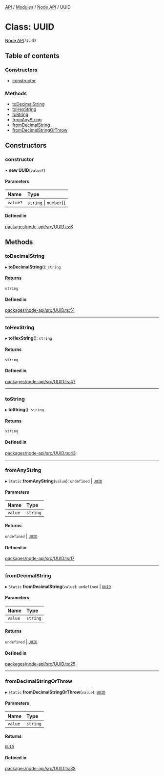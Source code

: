 [API](../API.md) / [Modules](../modules.md) / [Node API](../modules/Node_API.md) / UUID

# Class: UUID

[Node API](../modules/Node_API.md).UUID

## Table of contents

### Constructors

- [constructor](Node_API.UUID.md#constructor)

### Methods

- [toDecimalString](Node_API.UUID.md#todecimalstring)
- [toHexString](Node_API.UUID.md#tohexstring)
- [toString](Node_API.UUID.md#tostring)
- [fromAnyString](Node_API.UUID.md#fromanystring)
- [fromDecimalString](Node_API.UUID.md#fromdecimalstring)
- [fromDecimalStringOrThrow](Node_API.UUID.md#fromdecimalstringorthrow)

## Constructors

### constructor

• **new UUID**(`value?`)

#### Parameters

| Name | Type |
| :------ | :------ |
| `value?` | `string` \| `number`[] |

#### Defined in

[packages/node-api/src/UUID.ts:6](https://github.com/logion-network/logion-api/blob/main/packages/node-api/src/UUID.ts#L6)

## Methods

### toDecimalString

▸ **toDecimalString**(): `string`

#### Returns

`string`

#### Defined in

[packages/node-api/src/UUID.ts:51](https://github.com/logion-network/logion-api/blob/main/packages/node-api/src/UUID.ts#L51)

___

### toHexString

▸ **toHexString**(): `string`

#### Returns

`string`

#### Defined in

[packages/node-api/src/UUID.ts:47](https://github.com/logion-network/logion-api/blob/main/packages/node-api/src/UUID.ts#L47)

___

### toString

▸ **toString**(): `string`

#### Returns

`string`

#### Defined in

[packages/node-api/src/UUID.ts:43](https://github.com/logion-network/logion-api/blob/main/packages/node-api/src/UUID.ts#L43)

___

### fromAnyString

▸ `Static` **fromAnyString**(`value`): `undefined` \| [`UUID`](Node_API.UUID.md)

#### Parameters

| Name | Type |
| :------ | :------ |
| `value` | `string` |

#### Returns

`undefined` \| [`UUID`](Node_API.UUID.md)

#### Defined in

[packages/node-api/src/UUID.ts:17](https://github.com/logion-network/logion-api/blob/main/packages/node-api/src/UUID.ts#L17)

___

### fromDecimalString

▸ `Static` **fromDecimalString**(`value`): `undefined` \| [`UUID`](Node_API.UUID.md)

#### Parameters

| Name | Type |
| :------ | :------ |
| `value` | `string` |

#### Returns

`undefined` \| [`UUID`](Node_API.UUID.md)

#### Defined in

[packages/node-api/src/UUID.ts:25](https://github.com/logion-network/logion-api/blob/main/packages/node-api/src/UUID.ts#L25)

___

### fromDecimalStringOrThrow

▸ `Static` **fromDecimalStringOrThrow**(`value`): [`UUID`](Node_API.UUID.md)

#### Parameters

| Name | Type |
| :------ | :------ |
| `value` | `string` |

#### Returns

[`UUID`](Node_API.UUID.md)

#### Defined in

[packages/node-api/src/UUID.ts:33](https://github.com/logion-network/logion-api/blob/main/packages/node-api/src/UUID.ts#L33)
